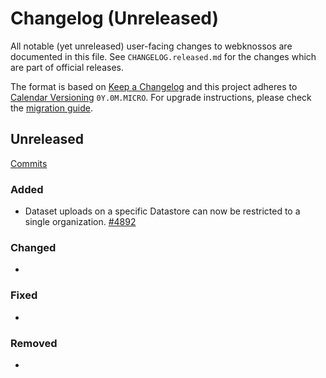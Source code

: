 # Changelog (Unreleased)

All notable (yet unreleased) user-facing changes to webknossos are documented in this file.
See `CHANGELOG.released.md` for the changes which are part of official releases.

The format is based on [Keep a Changelog](http://keepachangelog.com/en/1.0.0/)
and this project adheres to [Calendar Versioning](http://calver.org/) `0Y.0M.MICRO`.
For upgrade instructions, please check the [migration guide](MIGRATIONS.released.md).

## Unreleased
[Commits](https://github.com/scalableminds/webknossos/compare/20.11.0...HEAD)

### Added
- Dataset uploads on a specific Datastore can now be restricted to a single organization. [#4892](https://github.com/scalableminds/webknossos/pull/4892)

### Changed
-

### Fixed
-

### Removed
-
